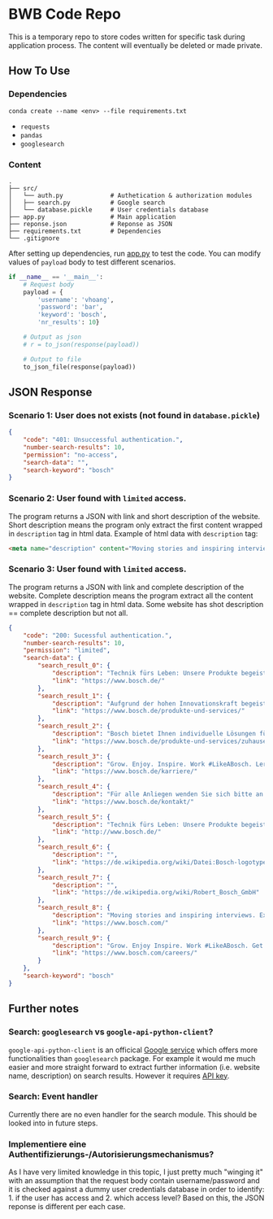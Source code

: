 # BWB Code Repo
This is a temporary repo to store codes written for specific task during application process. The content will eventually be deleted or made private.


## How To Use
### Dependencies
```Console
conda create --name <env> --file requirements.txt
```  
- `requests`  
- `pandas`  
- `googlesearch`

### Content
```
.
├── src/
│   └── auth.py             # Authetication & authorization modules
│   ├── search.py           # Google search
│   └── database.pickle     # User credentials database
├── app.py                  # Main application
├── reponse.json            # Reponse as JSON
├── requirements.txt        # Dependencies
└── .gitignore
```
After setting up dependencies, run [app.py](https://github.com/vhoangTS/bwb/blob/main/app.py) to test the code.
You can modify values of `payload` body to test different scenarios.

```python
if __name__ == '__main__':
    # Request body
    payload = {
        'username': 'vhoang',
        'password': 'bar',
        'keyword': 'bosch',
        'nr_results': 10}

    # Output as json
    # r = to_json(response(payload))

    # Output to file
    to_json_file(response(payload))
```

## JSON Response

### Scenario 1: User does not exists (not found in `database.pickle`)
```json
{
    "code": "401: Unsuccessful authentication.",
    "number-search-results": 10,
    "permission": "no-access",
    "search-data": "",
    "search-keyword": "bosch"
}
```

### Scenario 2: User found with `limited` access.
The program returns a JSON with link and short description of the website. Short description means the program only extract the first content wrapped in `description` tag in html data. 
Example of html data with `description` tag:
```html
<meta name="description" content="Moving stories and inspiring interviews. Experience the meaning of &#34;invented for life&#34; by Bosch completely new. Visit our international website."> 
```

### Scenario 3: User found with `limited` access.
The program returns a JSON with link and complete description of the website. Complete description means the program extract all the content wrapped in `description` tag in html data. Some website has shot description == complete description but not all.
```json
{
    "code": "200: Sucessful authentication.",
    "number-search-results": 10,
    "permission": "limited",
    "search-data": {
        "search_result_0": {
            "description": "Technik fürs Leben: Unsere Produkte begeistern Menschen, verbessern ihre Lebensqualität und tragen zur Schonung der natürlichen Ressourcen bei.",
            "link": "https://www.bosch.de/"
        },
        "search_result_1": {
            "description": "Aufgrund der hohen Innovationskraft begeistert Bosch mit überraschend einfachen Lösungen in ästhetisch-funktionalem Design.",
            "link": "https://www.bosch.de/produkte-und-services/"
        },
        "search_result_2": {
            "description": "Bosch bietet Ihnen individuelle Lösungen für Ihr Zuhause, um Ihr Leben jeden Tag ein wenig einfacher zu machen.",
            "link": "https://www.bosch.de/produkte-und-services/zuhause/"
        },
        "search_result_3": {
            "description": "Grow. Enjoy. Inspire. Work #LikeABosch. Lernen Sie unseren globalen Arbeitgeber kennen und finden Sie Jobs weltweit. Willkommen bei Bosch Karriere.",
            "link": "https://www.bosch.de/karriere/"
        },
        "search_result_4": {
            "description": "Für alle Anliegen wenden Sie sich bitte an unsere Kundenberatung oder das Bosch Service Center +49 (0)711 400 40990. Hier ist man 24 Stunden am Tag, sieben Tage die Woche für Sie da.",
            "link": "https://www.bosch.de/kontakt/"
        },
        "search_result_5": {
            "description": "Technik fürs Leben: Unsere Produkte begeistern Menschen, verbessern ihre Lebensqualität und tragen zur Schonung der natürlichen Ressourcen bei.",
            "link": "http://www.bosch.de/"
        },
        "search_result_6": {
            "description": "",
            "link": "https://de.wikipedia.org/wiki/Datei:Bosch-logotype.svg"
        },
        "search_result_7": {
            "description": "",
            "link": "https://de.wikipedia.org/wiki/Robert_Bosch_GmbH"
        },
        "search_result_8": {
            "description": "Moving stories and inspiring interviews. Experience the meaning of \"invented for life\" by Bosch completely new. Visit our international website.",
            "link": "https://www.bosch.com/"
        },
        "search_result_9": {
            "description": "Grow. Enjoy Inspire. Work #LikeABosch. Get to know our global employer and find jobs worldwide. Welcome to Bosch Careers.",
            "link": "https://www.bosch.com/careers/"
        }
    },
    "search-keyword": "bosch"
}
```


## Further notes
### Search: `googlesearch` vs `google-api-python-client`? 
`google-api-python-client` is an officical [Google service](https://github.com/googleapis/google-api-python-client) which offers more functionalities than `googlesearch` package. 
For example it would me much easier and more straight forward to extract further information (i.e. website name, description) on search results. 
However it requires [API key](https://cloud.google.com/docs/authentication/api-keys). 

### Search: Event handler
Currently there are no even handler for the search module. This should be looked into in future steps.

### Implementiere eine Authentifizierungs-/Autorisierungsmechanismus? 
As I have very limited knowledge in this topic, I just pretty much "winging it" with an assumption that the request body contain username/password and it is checked against a dummy user credentials database in order to identify: 1. if the user has access and 2. which access level? Based on this, the JSON reponse is different per each case.
